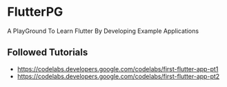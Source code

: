 # FlutterPG
A PlayGround To Learn Flutter By Developing Example Applications

## Followed Tutorials

- https://codelabs.developers.google.com/codelabs/first-flutter-app-pt1
- https://codelabs.developers.google.com/codelabs/first-flutter-app-pt2
